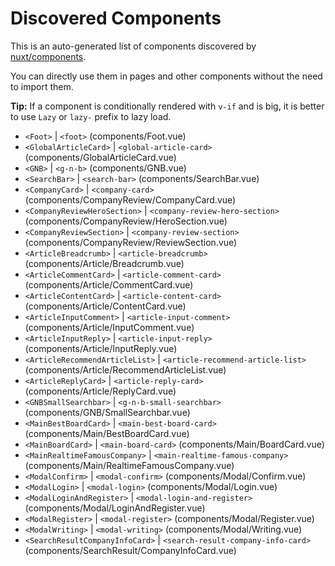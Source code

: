 # Discovered Components

This is an auto-generated list of components discovered by [nuxt/components](https://github.com/nuxt/components).

You can directly use them in pages and other components without the need to import them.

**Tip:** If a component is conditionally rendered with `v-if` and is big, it is better to use `Lazy` or `lazy-` prefix to lazy load.

- `<Foot>` | `<foot>` (components/Foot.vue)
- `<GlobalArticleCard>` | `<global-article-card>` (components/GlobalArticleCard.vue)
- `<GNB>` | `<g-n-b>` (components/GNB.vue)
- `<SearchBar>` | `<search-bar>` (components/SearchBar.vue)
- `<CompanyCard>` | `<company-card>` (components/CompanyReview/CompanyCard.vue)
- `<CompanyReviewHeroSection>` | `<company-review-hero-section>` (components/CompanyReview/HeroSection.vue)
- `<CompanyReviewSection>` | `<company-review-section>` (components/CompanyReview/ReviewSection.vue)
- `<ArticleBreadcrumb>` | `<article-breadcrumb>` (components/Article/Breadcrumb.vue)
- `<ArticleCommentCard>` | `<article-comment-card>` (components/Article/CommentCard.vue)
- `<ArticleContentCard>` | `<article-content-card>` (components/Article/ContentCard.vue)
- `<ArticleInputComment>` | `<article-input-comment>` (components/Article/InputComment.vue)
- `<ArticleInputReply>` | `<article-input-reply>` (components/Article/InputReply.vue)
- `<ArticleRecommendArticleList>` | `<article-recommend-article-list>` (components/Article/RecommendArticleList.vue)
- `<ArticleReplyCard>` | `<article-reply-card>` (components/Article/ReplyCard.vue)
- `<GNBSmallSearchbar>` | `<g-n-b-small-searchbar>` (components/GNB/SmallSearchbar.vue)
- `<MainBestBoardCard>` | `<main-best-board-card>` (components/Main/BestBoardCard.vue)
- `<MainBoardCard>` | `<main-board-card>` (components/Main/BoardCard.vue)
- `<MainRealtimeFamousCompany>` | `<main-realtime-famous-company>` (components/Main/RealtimeFamousCompany.vue)
- `<ModalConfirm>` | `<modal-confirm>` (components/Modal/Confirm.vue)
- `<ModalLogin>` | `<modal-login>` (components/Modal/Login.vue)
- `<ModalLoginAndRegister>` | `<modal-login-and-register>` (components/Modal/LoginAndRegister.vue)
- `<ModalRegister>` | `<modal-register>` (components/Modal/Register.vue)
- `<ModalWriting>` | `<modal-writing>` (components/Modal/Writing.vue)
- `<SearchResultCompanyInfoCard>` | `<search-result-company-info-card>` (components/SearchResult/CompanyInfoCard.vue)
